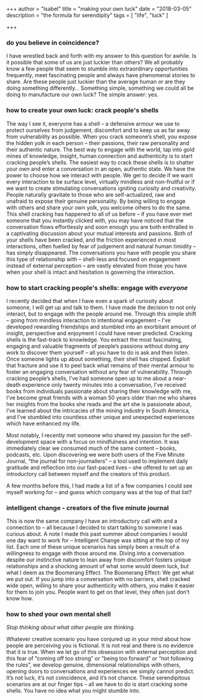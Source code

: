 +++
author = "Isabel"
title = "making your own luck"
date = "2018-03-05"
description = "the formula for serendipity"
tags = [
    "life",
    "luck"
]

+++

### do you believe in coincidence?
I have wrestled back and forth with my answer to this question for awhile. Is it possible that some of us are just luckier than others?
We all probably know a few people that seem to stumble into extraordinary opportunities frequently, meet fascinating people and always have phenomenal stories to share. Are these people just luckier than the average human or are they doing something differently… Something simple, something we could all be doing to manufacture our own luck?
The simple answer: yes.

### how to create your own luck: crack people's shells

The way I see it, everyone has a shell – a defensive armour we use to protect ourselves from judgement, discomfort and to keep us as far away from vulnerability as possible. When you crack someone’s shell, you expose the hidden yolk in each person – their passions, their raw personality and their authentic nature. The best way to engage with the world, tap into gold mines of knowledge, insight, human connection and authenticity is to start cracking people’s shells.
The easiest way to crack these shells is to shatter your own and enter a conversation in an open, authentic state. We have the power to choose how we interact with people. We get to decide if we want every interaction to be surface level, virtually mindless and non-fruitful or if we want to create stimulating conversations igniting curiosity and creativity. People naturally gravitate to those who are self-actualized, raw and unafraid to expose their genuine personality. By being willing to engage with others and share your own yolk, you welcome others to do the same.
This shell cracking has happened to all of us before – if you have ever met someone that you instantly clicked with, you may have noticed that the conversation flows effortlessly and soon enough you are both enthralled in a captivating discussion about your mutual interests and passions. Both of your shells have been cracked, and the friction experienced in most interactions, often fuelled by fear of judgement and natural human timidity – has simply disappeared. The conversations you have with people you share this type of relationship with – shell-less and focused on engagement instead of external perception – are vastly elevated from those you have when your shell is intact and hesitation is governing the interaction. 

### how to start cracking people's shells: engage with _everyone_
 
I recently decided that when I have even a spark of curiosity about someone, I will get up and talk to them. I have made the decision to not only interact, but to engage with the people around me. Through this simple shift – going from mindless interaction to intentional engagement – I’ve developed rewarding friendships and stumbled into an exorbitant amount of insight, perspective and enjoyment I could have never predicted.
Cracking shells is the fast-track to knowledge.
You extract the most fascinating, engaging and valuable fragments of people’s passions without doing any work to discover them yourself – all you have to do is ask and then listen. Once someone lights up about something, their shell has chipped. Exploit that fracture and use it to peel back what remains of their mental armour to foster an engaging conversation without any fear of vulnerability.
Through cracking people’s shells, I’ve had someone open up to me about a near-death experience only twenty minutes into a conversation, I’ve received books from individuals passionate about sharing their knowledge with me, I’ve become great friends with a woman 50 years older than me who shares her insights from the books she reads and the art she is passionate about, I’ve learned about the intricacies of the mining industry in South America, and I’ve stumbled into countless other unique and unexpected experiences which have enhanced my life.
 
Most notably, I recently met someone who shared my passion for the self-development space with a focus on mindfulness and intention. It was immediately clear we consumed much of the same content – books, podcasts, etc. Upon discovering we were both users of the Five Minute Journal, “the journal for non-journallers” – a tool used to implement daily gratitude and reflection into our fast-paced lives – she offered to set up an introductory call between myself and the creators of this product.
 
A few months before this, I had made a list of a few companies I could see myself working for – and guess which company was at the top of that list?

### intelligent change - creators of the five minute journal

 This is now the same company I have an introductory call with and a connection to – all because I decided to start talking to someone I was curious about.
 A note I made this past summer about companies I would one day want to work for – Intelligent Change was sitting at the top of my list.
Each one of these unique scenarios has simply been a result of a willingness to engage with those around me. Diving into a conversation despite our instinctive nature to lean away from discomfort fosters unique relationships and a shocking amount of what some would deem luck, but what I deem as the Boomerang Effect.
The Boomerang Effect: We get what we put out.
If you jump into a conversation with no barriers, shell cracked wide open, willing to share your authenticity with others, you make it easier for them to join you. People want to get on that level, they often just don’t know how.

### how to shed your own mental shell
_Stop thinking about what other people are thinking._

Whatever creative scenario you have conjured up in your mind about how people are perceiving you is fictional. It is not real and there is no evidence that it is true. When we let go of this obsession with external perception and this fear of “coming off too strong” or “being too forward” or “not following the rules”, we develop genuine, dimensional relationships with others, opening doors to conversations and experiences we simply cannot predict.
It’s not luck, it’s not coincidence, and it’s not chance.
These serendipitous scenarios are at our finger tips – all we have to do is start cracking some shells.
You have no idea what you might stumble into.

